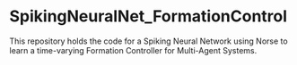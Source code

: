 # SpikingNeuralNet_FormationControl
This repository holds the code for a Spiking Neural Network using Norse to learn a time-varying Formation Controller for Multi-Agent Systems.

